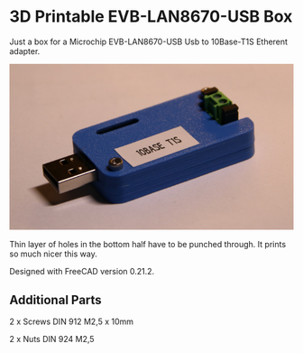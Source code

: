 3D Printable EVB-LAN8670-USB Box
================================

Just a box for a Microchip EVB-LAN8670-USB Usb to 10Base-T1S Etherent adapter.

![Assembled Box with PCB inside](images/assembled.jpg)

Thin layer of holes in the bottom half have to be punched through. It prints so much nicer this way.

Designed with FreeCAD version 0.21.2.


Additional Parts
----------------

2 x Screws DIN 912 M2,5 x 10mm 

2 x Nuts   DIN 924 M2,5


